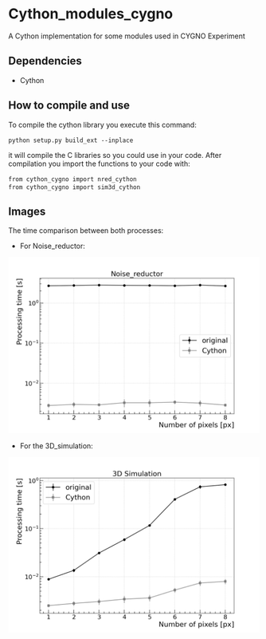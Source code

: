 # Cython_modules_cygno

A Cython implementation for some modules used in CYGNO Experiment

## Dependencies

+ Cython

## How to compile and use

To compile the cython library you execute this command:

```
python setup.py build_ext --inplace
```

 it will compile the C libraries so you could use in your code. After compilation you import the functions to your code with:

```
from cython_cygno import nred_cython
from cython_cygno import sim3d_cython
```

## Images

The time comparison between both processes:

+ For Noise_reductor:

![GitHub Logo](/img/nred.png)

+ For the 3D_simulation:

![GitHub Logo](/img/3d.png)

